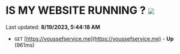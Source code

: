 # IS MY WEBSITE RUNNING ? [![](https://img.shields.io/static/v1?label=Sponsor&message=%E2%9D%A4&logo=GitHub&color=%23fe8e86)](https://github.com/sponsors/<username>)

Last updated: **8/19/2023, 5:44:18 AM**

- `GET` [https://youssefservice.me](https://youssefservice.me) - **Up** (961ms)
